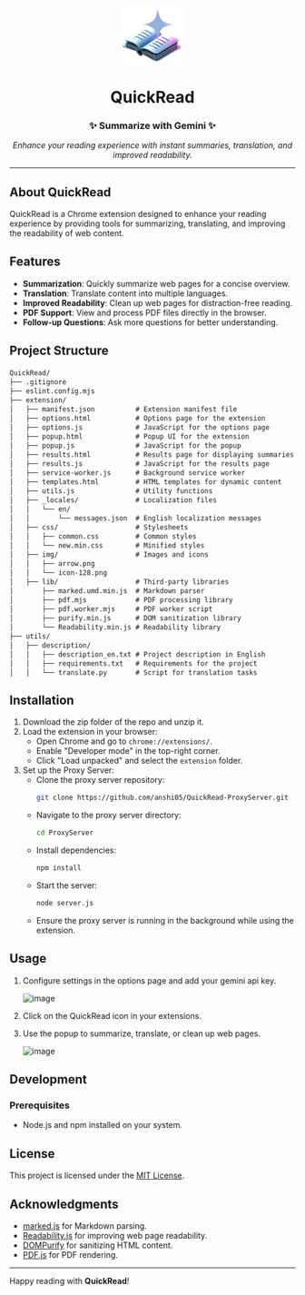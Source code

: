 <div align="center">

<img src="./extension/img/icon-128.png" alt="QuickRead Logo" width="120"/>

# **QuickRead**
### ✨ Summarize with Gemini ✨

_Enhance your reading experience with instant summaries, translation, and improved readability._

</div>

---

## About QuickRead

QuickRead is a Chrome extension designed to enhance your reading experience by providing tools for summarizing, translating, and improving the readability of web content.

## Features

- **Summarization**: Quickly summarize web pages for a concise overview.
- **Translation**: Translate content into multiple languages.
- **Improved Readability**: Clean up web pages for distraction-free reading.
- **PDF Support**: View and process PDF files directly in the browser.
- **Follow-up Questions**: Ask more questions for better understanding.

## Project Structure

```
QuickRead/
├── .gitignore
├── eslint.config.mjs
├── extension/
│   ├── manifest.json          # Extension manifest file
│   ├── options.html           # Options page for the extension
│   ├── options.js             # JavaScript for the options page
│   ├── popup.html             # Popup UI for the extension
│   ├── popup.js               # JavaScript for the popup
│   ├── results.html           # Results page for displaying summaries
│   ├── results.js             # JavaScript for the results page
│   ├── service-worker.js      # Background service worker
│   ├── templates.html         # HTML templates for dynamic content
│   ├── utils.js               # Utility functions
│   ├── _locales/              # Localization files
│   │   └── en/
│   │       └── messages.json  # English localization messages
│   ├── css/                   # Stylesheets
│   │   ├── common.css         # Common styles
│   │   └── new.min.css        # Minified styles
│   ├── img/                   # Images and icons
│   │   ├── arrow.png
│   │   └── icon-128.png
│   ├── lib/                   # Third-party libraries
│       ├── marked.umd.min.js  # Markdown parser
│       ├── pdf.mjs            # PDF processing library
│       ├── pdf.worker.mjs     # PDF worker script
│       ├── purify.min.js      # DOM sanitization library
│       └── Readability.min.js # Readability library
├── utils/
│   ├── description/
│   │   ├── description_en.txt # Project description in English
│   │   ├── requirements.txt   # Requirements for the project
│   │   └── translate.py       # Script for translation tasks
```

## Installation

1. Download the zip folder of the repo and unzip it.
2. Load the extension in your browser:
   - Open Chrome and go to `chrome://extensions/`.
   - Enable "Developer mode" in the top-right corner.
   - Click "Load unpacked" and select the `extension` folder.
3. Set up the Proxy Server:
   - Clone the proxy server repository:
     ```sh
     git clone https://github.com/anshi05/QuickRead-ProxyServer.git
     ```
   - Navigate to the proxy server directory:
     ```sh
     cd ProxyServer
     ```
   - Install dependencies:
     ```sh
     npm install
     ```
   - Start the server:
     ```sh
     node server.js
     ```
   - Ensure the proxy server is running in the background while using the extension.
  

## Usage

1. Configure settings in the options page and add your gemini api key.


   ![image](https://github.com/user-attachments/assets/d594b6e0-41c7-4a9c-8b00-ba5c6c392d62)

3. Click on the QuickRead icon in your extensions.
4. Use the popup to summarize, translate, or clean up web pages.


   ![image](https://github.com/user-attachments/assets/16f097a5-1519-4419-b2d6-4ec06276cf78)



## Development

### Prerequisites

- Node.js and npm installed on your system.


## License

This project is licensed under the [MIT License](LICENSE).

## Acknowledgments

- [marked.js](https://github.com/markedjs/marked) for Markdown parsing.
- [Readability.js](https://github.com/mozilla/readability) for improving web page readability.
- [DOMPurify](https://github.com/cure53/DOMPurify) for sanitizing HTML content.
- [PDF.js](https://github.com/mozilla/pdf.js) for PDF rendering.

---
Happy reading with **QuickRead**!
